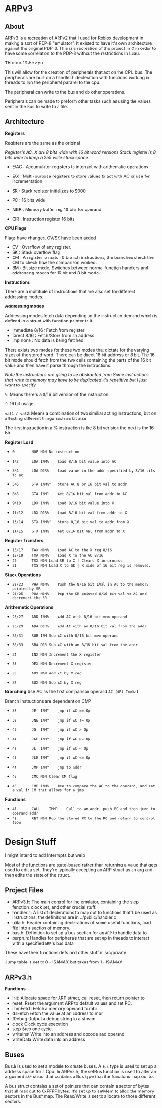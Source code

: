 ARPv3
===================

About
-------------------

ARPv3 is a recreation of ARPv2 that I used for Roblox development in making a sort of PDP-8 "emulator".
It existed to have it's own architecture against the original PDP-8. This is a recreation of the project
in C in order to have some correlation to the PDP-8 without the restrictions in Luau.

This is a 16-bit cpu.

This will allow for the creation of peripherals that act on the CPU bus. The peripherals are built on a handler.h decleration with
functions working in threads to run the peripheral parallel to the cpu.

The peripheral can write to the bus and do other operations.

Peripherals can be made to preform other tasks such as using the values sent in the Bus to write to a file.


Architecture
-------------------

**Registers**

Registers are the same as the original

_Register's AC, X are 8 bits wide with 16 bit word versions_
_Stack register is 8 bits wide to keep a 255 wide stack space._

* E/AC : Accumulator registers to interract with arithematic operations
* E/X  : Multi-purpose registers to store values to act with AC or use for incrementation
* SR : Stack register initializes to $000
* PC : 16 bits wide

* MBR : Memory buffer reg 16 bits for operand
* CIR : Instruction register 16 bits


**CPU Flags**

Flags have changes, OV/SK have been added

* OV : Overflow of any register.
* SK : Stack overflow flag
* CM : A register to match 6 branch instructions, the branches check the CM to check how the comparison worked.
* BM : Bit size mode, Switches between normal function handlers and addressing modes for 16 bit and 8 bit mode.

**Instructions**

There are a multitude of instructions that are also set for different addressing modes.

**Addressing modes**

Addressing modes fetch data depending on the instruction demand which is defined in a struct with function pointer to it.

* Immediate 8/16	: Fetch from register
* Direct    8/16	: Fetch/Store from an address
* Imp	    none	: No data is being fetched

There exists two modes for these two modes that dictate for the varying sizes of the stored word. There can be direct 16 bit address or 8 bit.
The 16 bit mode should fetch from the two cells containing the parts of the 16 bit value and then have it parse through the instructions.

_Note the instructions are going to be abstracted from
Some instructions that write to memory may have to be duplicated
It's repetitive but I just want to specify_

`%`: Means there's a 8/16 bit version of the instruction

`^`: 16 bit usage

`val1 / val2`: Means a combination of two similiar acting instructions, but on affecting different things such as bit size

The first instruction in a % instruction is the 8 bit verision the next is the 16 bit

**Register Load**
* `0		NOP	NON	No instruction`
* `1/2		LDA	IMM%	Load 8/16 bit value into AC`
* `3/4		LDA	DIR%	Load value in the addr specified by 8/16 bits to ac`

* `5/6		STA	IMM%^	Store AC 8 or 16 bit val to addr`
* `8/8		GTA	IMM^	Get 8/16 bit val from addr to AC`

* `9/10		LDX	IMM%	Load 8/16 bit value into X`
* `11/12	LDX	DIR%	Load 8/16 bit val from addr to X`

* `13/14	STX	IMM%^	Store 8/16 bit val to addr from X`
* `14/15	GTX	IMM%	Get 8/16 bit val from addr to X`

**Register Transfers**
* `16/17	TAX	NON%	Load AC to the X reg 8/16`
* `18/19	TXA	NON%	Load X to the AC 8/16`
* `20		TSX	NON	Load SR to X | Clears X in process`
* `21		TXS	NON	Load X to SR | R side of 16 bit reg is removed.`

**Stack Operations**
* `22/23	PHA	NON%	Push the 8/16 bit LVal in AC to the memory pointed by SR`
* `24/25	POA	NON%	Pop the SR pointed 8/16 bit val to AC and decrement the SR`

**Arithemetic Operations**
* `26/27	ADD	IMM%	Add AC with 8/16 bit mem operand`
* `28/29	ADA	DIR%	Add AC with an 8/16 bit val from the addr`

* `30/31	SUB	IMM	Sub AC with 8/16 bit mem operand`
* `32/33	SBA	DIR	Sub AC with an 8/16 bit val from the addr`

* `34		INX	NON	Increment the X register`
* `35		DEX	NON	Decrement X register`

* `36		ADX	NON	Add AC by X reg`
* `37		SUX	NON	Sub AC by X reg`

**Branching**
Use AC as the first comparison operand
`AC (OP) ImmVal`

Branch instructions are dependent on CMP
* `38		JE	IMM^	jmp if AC == Op`
* `39		JNE	IMM^	jmp if AC != Op`
* `40		JG	IMM^	jmp if AC > Op`
* `41		JGE	IMM^	jmp if AC >= Op`
* `42		JL	IMM^	jmp if AC < Op`
* `43		JLE	IMM^	jmp if AC <= Op`

* `44		JMP	IMM^	jmp to addr`
* `45		CMC	NON	Clear CM flag`

* `46		CMP	IMM%	Use to compare the AC to the operand, and set a val in CM that allows for a jmp`

**Functions**
* `47		CALL	IMM^	Call to an addr, push PC and then jump to operand addr`
* `48		RET	NON	Pop the stored PC to the PC and return to control flow`



Design Stuff
============
I might intend to add Interrupts but welp

Most of the functions are state-based rather than returning a value that gets used to edit a set. They're typically accepting an ARP struct as an arg and then edits the state
of the struct.

Project Files
-------------------
* ARPv3.h: The main control for the emulator, containing the step function, clock set, and other crucial stuff.
* handler.h: A list of declerations to map out to functions that'll be used as instructions, the definitions are in ../public/handler.c
* utila.h: Header containing declerations of some useful functions, load file into a section of memory.
* bus.h: Definition to set up a bus section for an `ARP` to handle data to.
* perph.h: Handles for peripherals that are set up in threads to interact with a specified `ARP`'s bus data.
	
These have their functions defs and other stuff in src/private

Jump table is set to 0 - ISAMAX but takes from 1 - ISAMAX.


ARPv3.h
-----------------
**Functions**
* init:		Allocate space for ARP struct, call reset, then return pointer to
* reset:	Reset the argument ARP to default values and set PC.
* immFetch	Fetch a memory operand to mbr
* dirFetch	Fetch the value at an address to mbr
* fDebug	Output a debug string to a stream
* clock		Clock cycle execution
* step		Step one cycle.
* writeInst	Write into an address and opcode and operand
* writeData	Write data into an address 

Buses
------------
Bus.h is used to set a module to create buses. A `Bus` type is used to set up a address space for a Cpu.
In ARPv3.h, the setBus function is used to alter an argument `ARP` struct that contains a Bus type that the functions map out to.

A bus struct contains a set of pointers that can contain a sector of bytes that all max out to 0xFFFF bytes. It's set up to setMem to alloc the memory sectors in the Bus* map. The Read/Write is set to
allocate to those different sectors.




